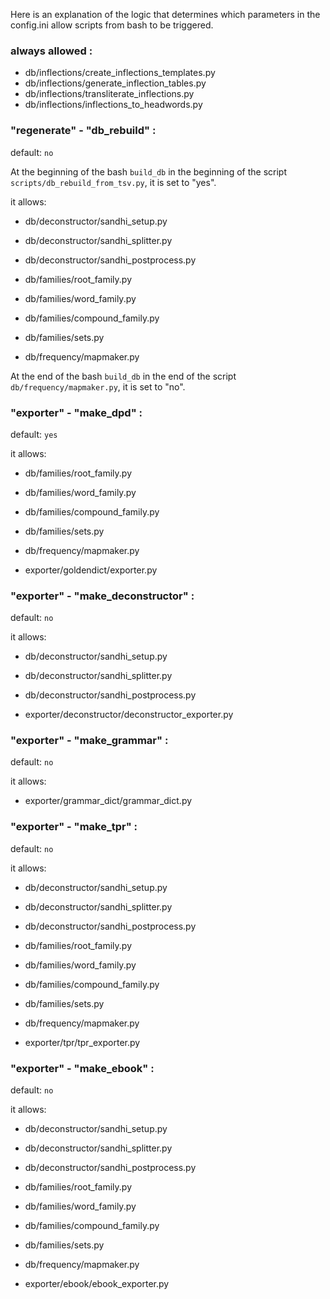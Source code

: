 Here is an explanation of the logic that determines which parameters in the config.ini allow scripts from bash to be triggered.

### always allowed :
- db/inflections/create_inflections_templates.py
- db/inflections/generate_inflection_tables.py
- db/inflections/transliterate_inflections.py
- db/inflections/inflections_to_headwords.py

### "regenerate" - "db_rebuild" :
default: `no`

At the beginning of the bash `build_db` in the beginning of the script `scripts/db_rebuild_from_tsv.py`, it is set to "yes".

it allows:

- db/deconstructor/sandhi_setup.py
- db/deconstructor/sandhi_splitter.py
- db/deconstructor/sandhi_postprocess.py

- db/families/root_family.py
- db/families/word_family.py
- db/families/compound_family.py
- db/families/sets.py

- db/frequency/mapmaker.py

At the end of the bash `build_db` in the end of the script `db/frequency/mapmaker.py`, it is set to "no".

### "exporter" - "make_dpd" :

default: `yes`

it allows:

- db/families/root_family.py
- db/families/word_family.py
- db/families/compound_family.py
- db/families/sets.py

- db/frequency/mapmaker.py

- exporter/goldendict/exporter.py

### "exporter" - "make_deconstructor" :

default: `no`

it allows:

- db/deconstructor/sandhi_setup.py
- db/deconstructor/sandhi_splitter.py
- db/deconstructor/sandhi_postprocess.py

- exporter/deconstructor/deconstructor_exporter.py

### "exporter" - "make_grammar" :

default: `no`

it allows:

- exporter/grammar_dict/grammar_dict.py

### "exporter" - "make_tpr" :

default: `no`

it allows:

- db/deconstructor/sandhi_setup.py
- db/deconstructor/sandhi_splitter.py
- db/deconstructor/sandhi_postprocess.py

- db/families/root_family.py
- db/families/word_family.py
- db/families/compound_family.py
- db/families/sets.py

- db/frequency/mapmaker.py

- exporter/tpr/tpr_exporter.py

### "exporter" - "make_ebook" :

default: `no`

it allows:

- db/deconstructor/sandhi_setup.py
- db/deconstructor/sandhi_splitter.py
- db/deconstructor/sandhi_postprocess.py

- db/families/root_family.py
- db/families/word_family.py
- db/families/compound_family.py
- db/families/sets.py

- db/frequency/mapmaker.py

- exporter/ebook/ebook_exporter.py

